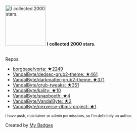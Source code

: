 <img src="https://my-badges.github.io/my-badges/stars-2000.png" alt="I collected 2000 stars." title="I collected 2000 stars." width="128">
<strong>I collected 2000 stars.</strong>
<br><br>

Repos:

* <a href="https://github.com/borgbase/vorta">borgbase/vorta: ★2249</a>
* <a href="https://github.com/VandalByte/dedsec-grub2-theme">VandalByte/dedsec-grub2-theme: ★461</a>
* <a href="https://github.com/VandalByte/darkmatter-grub2-theme">VandalByte/darkmatter-grub2-theme: ★371</a>
* <a href="https://github.com/VandalByte/grub-tweaks">VandalByte/grub-tweaks: ★351</a>
* <a href="https://github.com/VandalByte/kality">VandalByte/kality: ★10</a>
* <a href="https://github.com/VandalByte/snapbooth">VandalByte/snapbooth: ★4</a>
* <a href="https://github.com/VandalByte/VandalByte">VandalByte/VandalByte: ★2</a>
* <a href="https://github.com/VandalByte/nexverse-dbms-project">VandalByte/nexverse-dbms-project: ★1</a>

<sup>I have push, maintainer or admin permissions, so I'm definitely an author.<sup>



Created by <a href="https://github.com/my-badges/my-badges">My Badges</a>